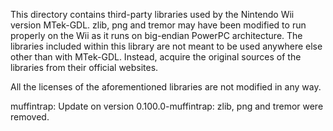 This directory contains third-party libraries used by the Nintendo Wii version MTek-GDL. zlib, png and tremor may have been modified to run properly on the Wii as it runs on big-endian PowerPC architecture. The libraries included within this library are not meant to be used anywhere else other than with MTek-GDL. Instead, acquire the original sources of the libraries from their official websites.

All the licenses of the aforementioned libraries are not modified in any way.

muffintrap: Update on version 0.100.0-muffintrap: zlib, png and tremor were removed.
